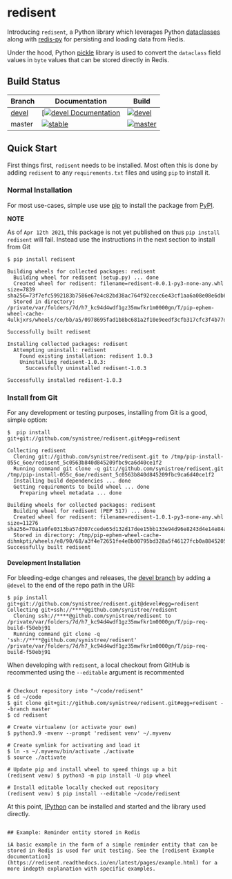 # redisent

Introducing `redisent`, a Python library which leverages Python [dataclasses](https://docs.python.org/3/library/dataclasses.html) along with [redis-py](https://github.com/andymccurdy/redis-py) for persisting and loading data from Redis.

Under the hood, Python [pickle](https://docs.python.org/3/library/pickle.html) library is used to convert the `dataclass` field values in `byte` values that can be stored directly in Redis.

## Build Status

| Branch | Documentation | Build |
|--------|---------------|-------|
| [devel](https://github.com/synistree/redisent/tree/devel) | [[![devel Documentation](https://readthedocs.org/projects/redisent/badge/?version=latest)](https://redisent.readthedocs.io/en/latest/?badge=latest) | [![devel](https://travis-ci.com/synistree/redisent.svg?branch=devel)](https://travis-ci.com/synistree/redisent) |
| master | [![stable](https://readthedocs.org/projects/redisent/badge/?version=latest)](https://redisent.readthedocs.io/en/latest/?badge=stable) | [![master](https://travis-ci.com/synistree/redisent.svg?branch=master)](https://travis-ci.com/synistree/redisent)

## Quick Start

First things first, `redisent` needs to be installed. Most often this is done by adding `redisent` to any `requirements.txt` files and using `pip` to install it.

### Normal Installation

For most use-cases, simple use use [pip](https://pip.pypa.io/en/stable/) to install the package from [PyPI](https://pypi.org/).

**NOTE**

As of `Apr 12th 2021`, this package is not yet published on thus `pip install redisent` will fail. Instead use the instructions in the next section to install from Git

```shell
$ pip install redisent

Building wheels for collected packages: redisent
  Building wheel for redisent (setup.py) ... done
  Created wheel for redisent: filename=redisent-0.0.1-py3-none-any.whl size=7839 sha256=73f7efc5992183b7586e67e4c82bd38ac764f92cecc6e43cf1aa6a08e08e6db6
  Stored in directory: /private/var/folders/7d/h7_kc94d4wdf1gz35mwfkr1m0000gn/T/pip-ephem-wheel-cache-4ulkjxrs/wheels/ce/bb/a5/0978695fad1b8bc681a2f10e9eedf3cfb317cfc3f4b77d7bde

Successfully built redisent

Installing collected packages: redisent
  Attempting uninstall: redisent
    Found existing installation: redisent 1.0.3
    Uninstalling redisent-1.0.3:
      Successfully uninstalled redisent-1.0.3

Successfully installed redisent-1.0.3
```

### Install from Git
For any development or testing purposes, installing from Git is a good, simple option:

```shell
$  pip install git+git://github.com/synistree/redisent.git#egg=redisent

Collecting redisent
  Cloning git://github.com/synistree/redisent.git to /tmp/pip-install-055c_6oe/redisent_5c0563b840d845209fbc9ca6d40ce1f2
  Running command git clone -q git://github.com/synistree/redisent.git /tmp/pip-install-055c_6oe/redisent_5c0563b840d845209fbc9ca6d40ce1f2
  Installing build dependencies ... done
  Getting requirements to build wheel ... done
    Preparing wheel metadata ... done

Building wheels for collected packages: redisent
  Building wheel for redisent (PEP 517) ... done
  Created wheel for redisent: filename=redisent-1.0.1-py3-none-any.whl size=11276 sha256=70a1a0fe0313ba57d307ccede65d132d17dee15bb133e94d96e8243d4e14e84a
  Stored in directory: /tmp/pip-ephem-wheel-cache-dihmkpti/wheels/e8/90/68/a3f4e72651fe4e8b00795bd328a5f46127fcb0a88452055fcd
Successfully built redisent
```

#### Development Installation

For bleeding-edge changes and releases, the [devel branch](https://github.com/synistree/redisent/tree/devel) by adding a `@devel` to the end of the repo path in the URI:

```shell
$ pip install git+git://github.com/synistree/redisent.git@devel#egg=redisent
Collecting git+ssh://****@github.com/synistree/redisent
  Cloning ssh://****@github.com/synistree/redisent to /private/var/folders/7d/h7_kc94d4wdf1gz35mwfkr1m0000gn/T/pip-req-build-f50ebj91
  Running command git clone -q 'ssh://****@github.com/synistree/redisent' /private/var/folders/7d/h7_kc94d4wdf1gz35mwfkr1m0000gn/T/pip-req-build-f50ebj91
```

When developing with `redisent`, a local checkout from GitHub is recommented using the `--editable` argument is recommented

```shell

# Checkout repository into "~/code/redisent"
$ cd ~/code
$ git clone git+git://github.com/synistree/redisent.git#egg=redisent --branch master
$ cd redisent

# Create virtualenv (or activate your own)
$ python3.9 -mvenv --prompt 'redisent venv' ~/.myvenv

# Create symlink for activating and load it
$ ln -s ~/.myvenv/bin/activate ./activate
$ source ./activate

# Update pip and install wheel to speed things up a bit
(redisent venv) $ python3 -m pip install -U pip wheel

# Install editable locally checked out repository
(redisent venv) $ pip install --editable ~/code/redisent
```

At this point, [IPython](https://ipython.org/) can be installed and started and the library used directly.
```

## Example: Reminder entity stored in Redis

iA basic example in the form of a simple reminder entity that can be stored in Redis is used for unit testing. See the [redisent Example documentation](https://redisent.readthedocs.io/en/latest/pages/example.html) for a more indepth explanation with specific examples.
